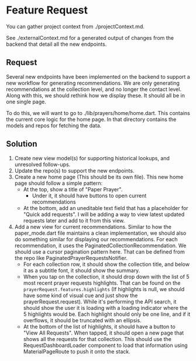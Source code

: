 # Feature Request

You can gather project context from ./projectContext.md.

See ./externalContext.md for a generated output of changes from the backend that detail all the new endpoints.

## Request

Several new endpoints have been implemented on the backend to support a new workflow for generating recommendations. We are only generating recommendations at the collection level, and no longer the contact level. Along with this, we should rethink how we display these. It should all be in one single page.

To do this, we will want to go to ./lib/prayers/home/home.dart. This contains the current core logic for the home page. In that directory contains the models and repos for fetching the data.

## Solution

1. Create new view model(s) for supporting historical lookups, and unresolved follow-ups.
2. Update the repo(s) to support the new endpoints.
3. Create a new home page (This should be its own file). This new home page should follow a simple pattern:
   - At the top, show a title of "Paper Prayer".
      - Under it, it should have buttons to open current recommendations
   - At the bottom, add an uneditable text field that has a placeholder for "Quick add requests". I will be adding a way to view latest updated requests later and add to it from this view.
4. Add a new view for current recommendations. Similar to how the paper_mode.dart file maintains a clean implementation, we should also do something similar for displaying our recommendations. For each recommendation, it uses the PaginatedCollectionRecommendation. We should use a cursor pagination pattern here. That can be defined from the repo like PaginatedPrayerRequestsNotifier.
   - For each collection row, it should show the collection title, and below it as a subtitle font, it should show the summary.
   - When you tap on the collection, it should drop down with the list of 5 most recent prayer requests highlights. That can be found on the `prayerRequest.features.highlights` (If highlights is null, we should have some kind of visual cue and just show the prayerRequest.request). While it's performing the API search, it should show the user it is loading with a loading indicator where the 5 highlights would be. Each highlight should only be one line, and if it overflows, it should be truncated with an ellipsis.
   - At the bottom of the list of highlights, it should have a button to "View All Requests". When tapped, it should open a new page that shows all the requests for that collection. This should use the RequestDashboardLoader component to load that information using MaterialPageRoute to push it onto the stack.
